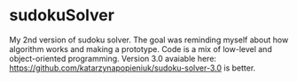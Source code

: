 # sudokuSolver
My 2nd version of sudoku solver.
The goal was reminding myself about how algorithm works and making a prototype. 
Code is a mix of low-level and object-oriented programming. 
Version 3.0 avaiable here: 
https://github.com/katarzynapopieniuk/sudoku-solver-3.0 
is better.